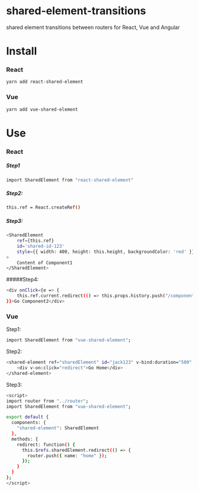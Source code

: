 # shared-element-transitions
shared element transitions between routers for React, Vue and Angular

# Install

### React

```bash
yarn add react-shared-element
```

### Vue

```bash
yarn add vue-shared-element
```

# Use

### React

##### Step1

```bash
import SharedElement from "react-shared-element"
```

##### Step2:

```bash
this.ref = React.createRef()
```

##### Step3:

```bash
<SharedElement
    ref={this.ref}
    id='shared-id-123'
    style={{ width: 400, height: this.height, backgroundColor: 'red' }}
>
    Content of Component1
</SharedElement>
```

#####Step4:

```bash
<div onClick={e => {
    this.ref.current.redirect(() => this.props.history.push("/component2"))
}}>Go Component2</div>
```

### Vue

Step1:

```bash
import SharedElement from "vue-shared-element";
```

Step2:

```bash
<shared-element ref="sharedElement" id="jack123" v-bind:duration="500" class="test">
    <div v-on:click="redirect">Go Home</div>
</shared-element>
```

Step3:

```bash
<script>
import router from "../router";
import SharedElement from "vue-shared-element";

export default {
  components: {
    "shared-element": SharedElement
  },
  methods: {
    redirect: function() {
      this.$refs.sharedElement.redirect(() => {
        router.push({ name: "home" });
      });
    }
  }
};
</script>
```